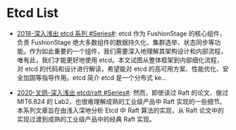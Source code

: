 # Etcd List

- [2018-深入浅出 etcd 系列 #Series#](https://bbs.huaweicloud.com/blogs/104633): etcd 作为 FushionStage 的核心组件，负责 FushionStage 绝大多数组件的数据持久化、集群选举、状态同步等功能。作为如此重要的一个组件，我们需要深入地理解其架构设计和内部流程，唯有此，我们才能更好地使用 etcd。本文试图从整体框架到内部细化流程，对 etcd 的代码和设计进行解读，希望能对 etcd 的高可用方案、性能优化、安全加固等指导作用。etcd 简介 etcd 是一个分布式 ke...

- [2020-叉鸽-深入浅出 etcd/raft #Series#](http://blog.mrcroxx.com/posts/code-reading/etcdraft-made-simple/0-introduction/): 然而，即使读过 Raft 的论文、做过 MIT6.824 的 Lab2，也很难理解成熟的工业级产品中 Raft 实现的一些细节。本系列文章旨在由浅入深地分析 Etcd 中 Raft 算法的实现，从 Raft 论文中的实现过渡到成熟的工业级产品中的经典 Raft 实现。
